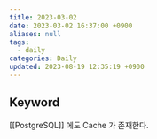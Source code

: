 ```yaml
---
title: 2023-03-02
date: 2023-03-02 16:37:00 +0900
aliases: null
tags:
  - daily
categories: Daily
updated: 2023-08-19 12:35:19 +0900
---
```


## Keyword

[[PostgreSQL]] 에도 Cache 가 존재한다.